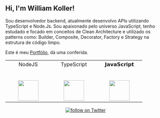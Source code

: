 
##  Hi, I'm William Koller!
Sou desenvolvedor backend, atualmente desenvolvo APIs utilizando TypeScript e Node.Js. 
Sou apaixonado pelo universo JavaScript, tenho estudado e focado em conceitos de Clean Architecture e utilizado os patterns como: Builder, Composite, Decorator, Factory e Strategy na estrutura de código limpo.

Este é meu [Portfólio](https://williamkoller.github.io), dá uma conferida.


<table>
  <tbody>
    <tr valign="top">
      <td width="25%" align="center">
        <span>NodeJS</span><br><br><br>
        <img height="64px" src="https://cdn.svgporn.com/logos/nodejs.svg">
      </td>
      <td width="25%" align="center">
        <span>TypeScript<span><br><br><br>
        <img height="64px" src="https://cdn.svgporn.com/logos/typescript.svg">
      </td>
      <td width="25%" align="center">
        <span>𝗝𝗮𝘃𝗮𝗦𝗰𝗿𝗶𝗽𝘁</span><br><br><br>
        <img height="64px" src="https://cdn.svgporn.com/logos/javascript.svg">
      </td>
    </tr>
  </tbody>
</table>

<p align="center">
  <a href="https://twitter.com/intent/follow?screen_name=shields_io">
    <img src="https://img.shields.io/twitter/follow/williamkoller?style=social&logo=twitter"
    alt="follow on Twitter"></a>
</p>  

